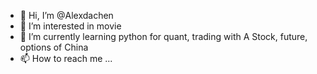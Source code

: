- 👋 Hi, I’m @Alexdachen
- 👀 I’m interested in movie
- 🌱 I’m currently learning python for quant, trading with A Stock, future, options of China
- 📫 How to reach me ...

<!---
Alexdachen/Alexdachen is a ✨ special ✨ repository because its `README.md` (this file) appears on your GitHub profile.
You can click the Preview link to take a look at your changes.
--->
